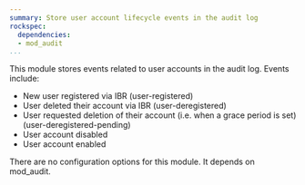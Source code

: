 ```yaml
---
summary: Store user account lifecycle events in the audit log
rockspec:
  dependencies:
  - mod_audit
...
```


This module stores events related to user accounts in the audit log. Events
include:

- New user registered via IBR (user-registered)
- User deleted their account via IBR (user-deregistered)
- User requested deletion of their account (i.e. when a grace period is set) (user-deregistered-pending)
- User account disabled
- User account enabled

There are no configuration options for this module. It depends on mod_audit.
